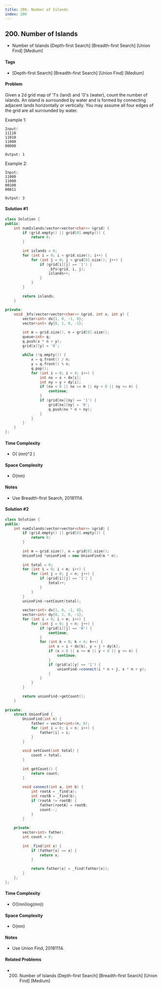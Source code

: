 ```yaml
---
title: 200. Number of Islands
index: 200
---
```


## 200. Number of Islands
- Number of Islands [Depth-first Search] [Breadth-first Search] [Union Find] [Medium]

#### Tags
- [Depth-first Search] [Breadth-first Search] [Union Find] [Medium]

#### Problem
Given a 2d grid map of '1's (land) and '0's (water), count the number of islands. An island is surrounded by water and is formed by connecting adjacent lands horizontally or vertically. You may assume all four edges of the grid are all surrounded by water.

Example 1:

    Input:
    11110
    11010
    11000
    00000
    
    Output: 1

Example 2:

    Input:
    11000
    11000
    00100
    00011
    
    Output: 3

#### Solution #1
``` C++
class Solution {
public:
    int numIslands(vector<vector<char>> &grid) {
        if (grid.empty() || grid[0].empty()) {
            return 0;
        }
        
        int islands = 0;
        for (int i = 0; i < grid.size(); i++) {
            for (int j = 0; j < grid[0].size(); j++) {
                if (grid[i][j] == '1') {
                    _bfs(grid, i, j);
                    islands++;
                }
            }
        }
        
        return islands;
    }
    
private:
    void _bfs(vector<vector<char>> &grid, int x, int y) {
        vector<int> dx{1, 0, -1, 0};
        vector<int> dy{0, 1, 0, -1};

        int m = grid.size(), n = grid[0].size();
        queue<int> q;
        q.push(x * n + y);
        grid[x][y] = '0';
        
        while (!q.empty()) {
            x = q.front() / n;
            y = q.front() % n;
            q.pop();
            for (int i = 0; i < 4; i++) {
                int nx = x + dx[i];
                int ny = y + dy[i];
                if (nx < 0 || nx >= m || ny < 0 || ny >= n) {
                    continue;
                }
                if (grid[nx][ny] == '1') {
                    grid[nx][ny] = '0';
                    q.push(nx * n + ny);
                }
            }
        }
    }
};
```

#### Time Complexity
- O( (mn)^2 )

#### Space Complexity
- O(mn)

#### Notes
- Use Breadth-first Search, 20181114.

#### Solution #2
``` C++
class Solution {
public:
    int numIslands(vector<vector<char>> &grid) {
        if (grid.empty() || grid[0].empty()) {
            return 0;
        }
        
        int m = grid.size(), n = grid[0].size();
        UnionFind *unionFind = new UnionFind(m * n);
        
        int total = 0;
        for (int i = 0; i < m; i++) {
            for (int j = 0; j < n; j++) {
                if (grid[i][j] == '1') {
                    total++;
                }
            }
        }
        unionFind->setCount(total);
        
        vector<int> dx{1, 0, -1, 0};
        vector<int> dy{0, 1, 0, -1};
        for (int i = 0; i < m; i++) {
            for (int j = 0; j < n; j++) {
                if (grid[i][j] == '0') {
                    continue;
                }
                for (int k = 0; k < 4; k++) {
                    int x = i + dx[k], y = j + dy[k];
                    if (x < 0 || x >= m || y < 0 || y >= n) {
                        continue;
                    }
                    if (grid[x][y] == '1') {
                        unionFind->connect(i * n + j, x * n + y);
                    }
                }
            }
        }
        
        return unionFind->getCount();
    }
    
private:
    struct UnionFind {
        UnionFind(int n) {
            father = vector<int>(n, 0);
            for (int i = 0; i < n; i++) {
                father[i] = i;
            }
        }
        
        void setCount(int total) {
            count = total;
        }
        
        int getCount() {
            return count;
        }
        
        void connect(int a, int b) {
            int rootA = _find(a);
            int rootB = _find(b);
            if (rootA != rootB) {
                father[rootA] = rootB;
                count--;
            }
        }
    
    private:
        vector<int> father;
        int count = 0;
        
        int _find(int x) {
            if (father[x] == x) {
                return x;
            }
            
            return father[x] = _find(father[x]);
        }
    };
};
```

#### Time Complexity
- O((mn)log(mn))

#### Space Complexity
- O(mn)

#### Notes
- Use Union Find, 20181114.

#### Related Problems
- 200. Number of Islands [Depth-first Search] [Breadth-first Search] [Union Find] [Medium]
